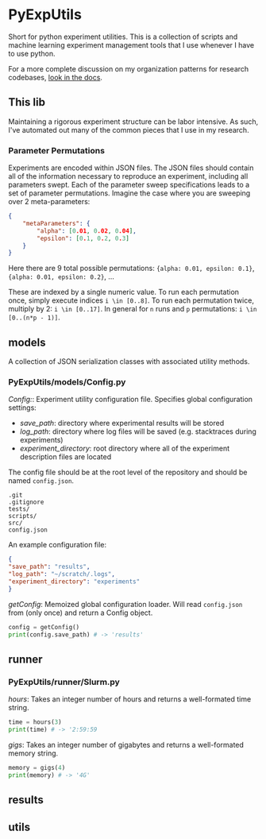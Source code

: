 # PyExpUtils

Short for python experiment utilities.
This is a collection of scripts and machine learning experiment management tools that I use whenever I have to use python.

For a more complete discussion on my organization patterns for research codebases, [look in the docs](docs/OrganizationPatterns.md).

## This lib
Maintaining a rigorous experiment structure can be labor intensive.
As such, I've automated out many of the common pieces that I use in my research.

### Parameter Permutations
Experiments are encoded within JSON files.
The JSON files should contain all of the information necessary to reproduce an experiment, including all parameters swept.
Each of the parameter sweep specifications leads to a set of parameter permutations.
Imagine the case where you are sweeping over 2 meta-parameters:
```json
{
    "metaParameters": {
        "alpha": [0.01, 0.02, 0.04],
        "epsilon": [0.1, 0.2, 0.3]
    }
}
```
Here there are 9 total possible permutations: `{alpha: 0.01, epsilon: 0.1}`, `{alpha: 0.01, epsilon: 0.2}`, ...

These are indexed by a single numeric value.
To run each permutation once, simply execute indices `i \in [0..8]`.
To run each permutation twice, multiply by 2: `i \in [0..17]`.
In general for `n` runs and `p` permutations: `i \in [0..(n*p - 1)]`.


## models
A collection of JSON serialization classes with associated utility methods.
### PyExpUtils/models/Config.py
*Config:*:
Experiment utility configuration file.
Specifies global configuration settings:
- *save_path*: directory where experimental results will be stored
- *log_path*: directory where log files will be saved (e.g. stacktraces during experiments)
- *experiment_directory*: root directory where all of the experiment description files are located

The config file should be at the root level of the repository and should be named `config.json`.
```
.git
.gitignore
tests/
scripts/
src/
config.json
```

An example configuration file:
```json
{
"save_path": "results",
"log_path": "~/scratch/.logs",
"experiment_directory": "experiments"
}
```

*getConfig*:
Memoized global configuration loader.
Will read `config.json` from (only once) and return a Config object.
```python
config = getConfig()
print(config.save_path) # -> 'results'
```

## runner
### PyExpUtils/runner/Slurm.py
*hours*:
Takes an integer number of hours and returns a well-formated time string.
```python
time = hours(3)
print(time) # -> '2:59:59
```

*gigs*:
Takes an integer number of gigabytes and returns a well-formated memory string.
```python
memory = gigs(4)
print(memory) # -> '4G'
```

## results
## utils
